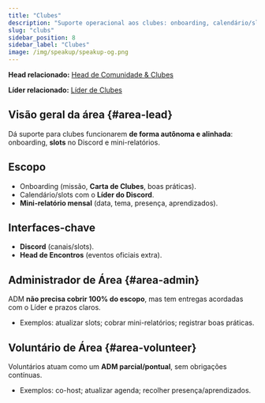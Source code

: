 ```yaml
---
title: "Clubes"
description: "Suporte operacional aos clubes: onboarding, calendário/slots e mini-relatórios."
slug: "clubs"
sidebar_position: 8
sidebar_label: "Clubes"
image: /img/speakup/speakup-og.png
---
```


**Head relacionado:** [Head de Comunidade & Clubes](/notes/projects/speakup-community/org/heads#head-community-clubs)

**Líder relacionado:** [Líder de Clubes](/notes/projects/speakup-community/org/area-leads#clubs)

## Visão geral da área {#area-lead}

Dá suporte para clubes funcionarem **de forma autônoma e alinhada**: onboarding, **slots** no Discord e mini-relatórios.

## Escopo

- Onboarding (missão, **Carta de Clubes**, boas práticas).
- Calendário/slots com o **Líder do Discord**.
- **Mini-relatório mensal** (data, tema, presença, aprendizados).

## Interfaces-chave

- **Discord** (canais/slots).
- **Head de Encontros** (eventos oficiais extra).

## Administrador de Área {#area-admin}

ADM **não precisa cobrir 100% do escopo**, mas tem entregas acordadas com o Líder e prazos claros.

- Exemplos: atualizar slots; cobrar mini-relatórios; registrar boas práticas.

## Voluntário de Área {#area-volunteer}

Voluntários atuam como um **ADM parcial/pontual**, sem obrigações contínuas.

- Exemplos: co-host; atualizar agenda; recolher presença/aprendizados.
